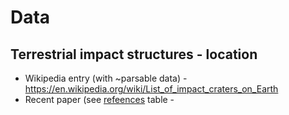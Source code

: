 # Data

## Terrestrial impact structures - location 

* Wikipedia entry (with ~parsable data) - https://en.wikipedia.org/wiki/List_of_impact_craters_on_Earth
* Recent paper (see [refeences](../references.md) table - 
